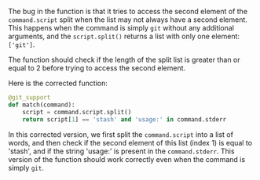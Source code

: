 The bug in the function is that it tries to access the second element of the `command.script` split when the list may not always have a second element. This happens when the command is simply `git` without any additional arguments, and the `script.split()` returns a list with only one element: `['git']`.

The function should check if the length of the split list is greater than or equal to 2 before trying to access the second element.

Here is the corrected function:
```python
@git_support
def match(command):
    script = command.script.split()
    return script[1] == 'stash' and 'usage:' in command.stderr
```

In this corrected version, we first split the `command.script` into a list of words, and then check if the second element of this list (index 1) is equal to 'stash', and if the string 'usage:' is present in the `command.stderr`. This version of the function should work correctly even when the command is simply `git`.